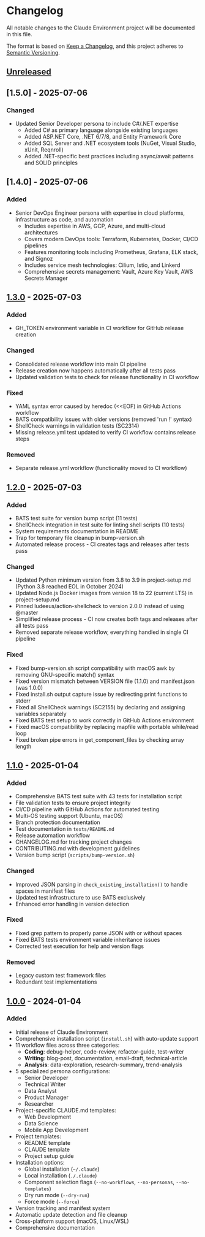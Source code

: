 # Changelog

All notable changes to the Claude Environment project will be documented in this file.

The format is based on [Keep a Changelog](https://keepachangelog.com/en/1.0.0/),
and this project adheres to [Semantic Versioning](https://semver.org/spec/v2.0.0.html).

## [Unreleased]

## [1.5.0] - 2025-07-06

### Changed
- Updated Senior Developer persona to include C#/.NET expertise
  - Added C# as primary language alongside existing languages
  - Added ASP.NET Core, .NET 6/7/8, and Entity Framework Core
  - Added SQL Server and .NET ecosystem tools (NuGet, Visual Studio, xUnit, Reqnroll)
  - Added .NET-specific best practices including async/await patterns and SOLID principles
  
## [1.4.0] - 2025-07-06

### Added
- Senior DevOps Engineer persona with expertise in cloud platforms, infrastructure as code, and automation
  - Includes expertise in AWS, GCP, Azure, and multi-cloud architectures
  - Covers modern DevOps tools: Terraform, Kubernetes, Docker, CI/CD pipelines
  - Features monitoring tools including Prometheus, Grafana, ELK stack, and Signoz
  - Includes service mesh technologies: Cilium, Istio, and Linkerd
  - Comprehensive secrets management: Vault, Azure Key Vault, AWS Secrets Manager

## [1.3.0] - 2025-07-03

### Added
- GH_TOKEN environment variable in CI workflow for GitHub release creation

### Changed
- Consolidated release workflow into main CI pipeline
- Release creation now happens automatically after all tests pass
- Updated validation tests to check for release functionality in CI workflow

### Fixed
- YAML syntax error caused by heredoc (<<EOF) in GitHub Actions workflow
- BATS compatibility issues with older versions (removed 'run !' syntax)
- ShellCheck warnings in validation tests (SC2314)
- Missing release.yml test updated to verify CI workflow contains release steps

### Removed
- Separate release.yml workflow (functionality moved to CI workflow)

## [1.2.0] - 2025-07-03

### Added
- BATS test suite for version bump script (11 tests)
- ShellCheck integration in test suite for linting shell scripts (10 tests)
- System requirements documentation in README
- Trap for temporary file cleanup in bump-version.sh
- Automated release process - CI creates tags and releases after tests pass

### Changed
- Updated Python minimum version from 3.8 to 3.9 in project-setup.md (Python 3.8 reached EOL in October 2024)
- Updated Node.js Docker images from version 18 to 22 (current LTS) in project-setup.md
- Pinned ludeeus/action-shellcheck to version 2.0.0 instead of using @master
- Simplified release process - CI now creates both tags and releases after all tests pass
- Removed separate release workflow, everything handled in single CI pipeline

### Fixed
- Fixed bump-version.sh script compatibility with macOS awk by removing GNU-specific match() syntax
- Fixed version mismatch between VERSION file (1.1.0) and manifest.json (was 1.0.0)
- Fixed install.sh output capture issue by redirecting print functions to stderr
- Fixed all ShellCheck warnings (SC2155) by declaring and assigning variables separately
- Fixed BATS test setup to work correctly in GitHub Actions environment
- Fixed macOS compatibility by replacing mapfile with portable while/read loop
- Fixed broken pipe errors in get_component_files by checking array length

## [1.1.0] - 2025-01-04

### Added
- Comprehensive BATS test suite with 43 tests for installation script
- File validation tests to ensure project integrity
- CI/CD pipeline with GitHub Actions for automated testing
- Multi-OS testing support (Ubuntu, macOS)
- Branch protection documentation
- Test documentation in `tests/README.md`
- Release automation workflow
- CHANGELOG.md for tracking project changes
- CONTRIBUTING.md with development guidelines
- Version bump script (`scripts/bump-version.sh`)

### Changed
- Improved JSON parsing in `check_existing_installation()` to handle spaces in manifest files
- Updated test infrastructure to use BATS exclusively
- Enhanced error handling in version detection

### Fixed
- Fixed grep pattern to properly parse JSON with or without spaces
- Fixed BATS tests environment variable inheritance issues
- Corrected test execution for help and version flags

### Removed
- Legacy custom test framework files
- Redundant test implementations

## [1.0.0] - 2024-01-04

### Added
- Initial release of Claude Environment
- Comprehensive installation script (`install.sh`) with auto-update support
- 11 workflow files across three categories:
  - **Coding**: debug-helper, code-review, refactor-guide, test-writer
  - **Writing**: blog-post, documentation, email-draft, technical-article  
  - **Analysis**: data-exploration, research-summary, trend-analysis
- 5 specialized persona configurations:
  - Senior Developer
  - Technical Writer
  - Data Analyst
  - Product Manager
  - Researcher
- Project-specific CLAUDE.md templates:
  - Web Development
  - Data Science
  - Mobile App Development
- Project templates:
  - README template
  - CLAUDE template  
  - Project setup guide
- Installation options:
  - Global installation (`~/.claude`)
  - Local installation (`./.claude`)
  - Component selection flags (`--no-workflows`, `--no-personas`, `--no-templates`)
  - Dry run mode (`--dry-run`)
  - Force mode (`--force`)
- Version tracking and manifest system
- Automatic update detection and file cleanup
- Cross-platform support (macOS, Linux/WSL)
- Comprehensive documentation

[Unreleased]: https://github.com/douglaslinsmeyer/claude-environment/compare/v1.3.0...HEAD
[1.3.0]: https://github.com/douglaslinsmeyer/claude-environment/compare/v1.2.0...v1.3.0
[1.2.0]: https://github.com/douglaslinsmeyer/claude-environment/compare/v1.1.0...v1.2.0
[1.1.0]: https://github.com/douglaslinsmeyer/claude-environment/compare/v1.0.0...v1.1.0
[1.0.0]: https://github.com/douglaslinsmeyer/claude-environment/releases/tag/v1.0.0
